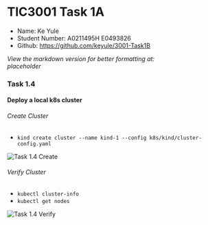# TIC3001 Task 1A
- Name: Ke Yule
- Student Number: A0211495H E0493826
- Github: https://github.com/keyule/3001-Task1B

*View the markdown version for better formatting at:*   
*placeholder* 

### Task 1.4
#### Deploy a local k8s cluster

###### Create Cluster
- `kind create cluster --name kind-1 --config k8s/kind/cluster-config.yaml`

![Task 1.4 Create](placeholder)

###### Verify Cluster 
- `kubectl cluster-info`
- `kubectl get nodes`

![Task 1.4 Verify](placeholder)


